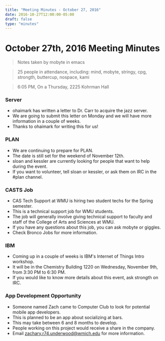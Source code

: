 ```yaml
---
title: "Meeting Minutes - October 27, 2016"
date: 2016-10-27T12:00:00-05:00
draft: false
type: "minutes"
---
```


# October 27th, 2016 Meeting Minutes
> Notes taken by mobyte in emacs

> 25 people in attendance, including: mind, mobyte, stringy, cpg, strongth, buttercup, nospace, kami

> 6:05 PM, On a Thursday, 2225 Kohrman Hall

### Server
- ohaimark has written a letter to Dr. Carr to acquire the jazz server.
- We are going to submit this letter on Monday and we will have more information in a couple of weeks.
- Thanks to ohaimark for writing this for us!

### PLAN
- We are continuing to prepare for PLAN.
- The date is still set for the weekend of November 12th.
- sloan and kessler are currently looking for people that want to help during the event.
- If you want to volunteer, tell sloan or kessler, or ask them on IRC in the #plan channel.

### CASTS Job
- CAS Tech Support at WMU is hiring two student techs for the Spring semester.
- This is a technical support job for WMU students.
- The job will generally involve giving technical support to faculty and staff of the College of Arts and Sciences at WMU.
- If you have any questions about this job, you can ask mobyte or giggles.
- Check Bronco Jobs for more information.

### IBM
- Coming up in a couple of weeks is IBM's Internet of Things Intro workshop.
- It will be in the Chemistry Building 1220 on Wednesday, November 9th, from 3:30 PM to 6:30 PM.
- If you would like to know more details about this event, ask strongth on IRC.

### App Development Opportunity
- Someone named Zach came to Computer Club to look for potential mobile app developers.
- This is planned to be an app about socializing at bars.
- This may take between 6 and 8 months to develop.
- People working on this project would receive a share in the company.
- Email zachary.r74.underwood@wmich.edu for more information.
